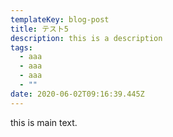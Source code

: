 ```yaml
---
templateKey: blog-post
title: テスト5
description: this is a description
tags:
  - aaa
  - aaa
  - aaa
  - ""
date: 2020-06-02T09:16:39.445Z
---
```


this is main text.
